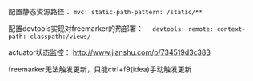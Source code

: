 配置静态资源路径：
`mvc:
     static-path-pattern: /static/**`

配置devtools实现对freemarker的热部署：
`  devtools:
     remote:
       context-path: classpath:/views/`
 
 [chrome插件]:http://livereload.com/extensions/
       
actuator状态监控：
http://www.jianshu.com/p/734519d3c383

freemarker无法触发更新，只能ctrl+f9(idea)手动触发更新